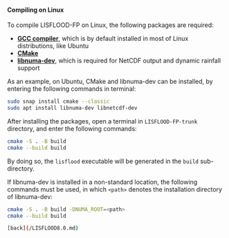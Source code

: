 #### Compiling on Linux

To compile LISFLOOD-FP on Linux, the following packages are required:

- [**GCC compiler**](https://gcc.gnu.org/), which is by default installed in most of Linux distributions, like Ubuntu 
- [**CMake**](https://cmake.org/)
- [**libnuma-dev**](https://github.com/numactl/numactl), which is required for NetCDF output and dynamic rainfall support

As an example, on Ubuntu, CMake and libnuma-dev can be installed, by entering the following commands in terminal:

````bash
sudo snap install cmake --classic
sudo apt install libnuma-dev libnetcdf-dev
````

After installing the packages, open a terminal in `LISFLOOD-FP-trunk` directory, and enter the following commands:

````bash
cmake -S . -B build
cmake --build build
````

By doing so, the `lisflood` executable will be generated in the `build` sub-directory.

If libnuma-dev is installed in a non-standard location, the following commands must be used, in which `<path>` denotes the installation directory of libnuma-dev:

````bash
cmake -S . -B build -DNUMA_ROOT=<path>
cmake --build build

[back](/LISFLOOD8.0.md)
